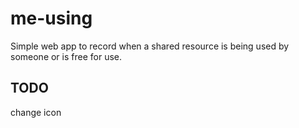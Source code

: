 # me-using

Simple web app to record when a shared resource is being used by someone or is free
for use. 

## TODO

change icon